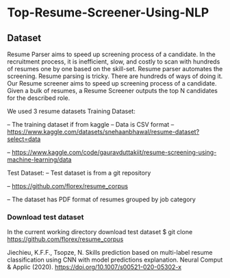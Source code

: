# Top-Resume-Screener-Using-NLP

## Dataset
Resume Parser aims to speed up screening process of a candidate.
In the recruitment process, it is inefficient, slow, and costly to scan with hundreds of
resumes one by one based on the skill-set. Resume parser automates the screening.
Resume parsing is tricky. There are hundreds of ways of doing it.
Our Resume screener aims to speed up screening process of a candidate. Given a
bulk of resumes, a Resume Screener outputs the top N candidates for the described
role.

We used 3 resume datasets
Training Dataset:

– The training dataset if from kaggle
– Data is CSV format
– https://www.kaggle.com/datasets/snehaanbhawal/resume-dataset?select=data

– https://www.kaggle.com/code/gauravduttakiit/resume-screening-using-machine-learning/data


Test Dataset:
– Test dataset is from a git repository

– https://github.com/florex/resume_corpus

– The dataset has PDF format of resumes grouped by job category


### Download test dataset
In the current working directory download test dataset
$ git clone https://github.com/florex/resume_corpus


Jiechieu, K.F.F., Tsopze, N. Skills prediction based on multi-label resume classification using CNN with model predictions explanation. Neural Comput & Applic (2020). https://doi.org/10.1007/s00521-020-05302-x
